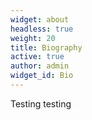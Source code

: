 ```yaml
---
widget: about
headless: true
weight: 20
title: Biography
active: true
author: admin
widget_id: Bio
---
```

Testing testing